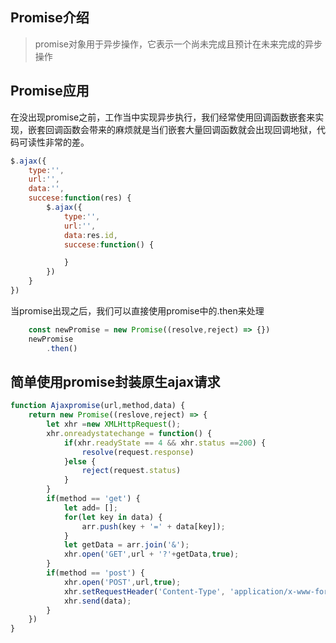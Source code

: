 ## Promise介绍
>   promise对象用于异步操作，它表示一个尚未完成且预计在未来完成的异步操作

## Promise应用

在没出现promise之前，工作当中实现异步执行，我们经常使用回调函数嵌套来实现，嵌套回调函数会带来的麻烦就是当们嵌套大量回调函数就会出现回调地狱，代码可读性非常的差。
    
```js
$.ajax({
    type:'',
    url:'',
    data:'',
    succese:function(res) {
        $.ajax({
            type:'',
            url:'',
            data:res.id,
            succese:function() {

            }
        })
    }
})
```
    
当promise出现之后，我们可以直接使用promise中的.then来处理

```js
    const newPromise = new Promise((resolve,reject) => {})
    newPromise
        .then()
```

## 简单使用promise封装原生ajax请求
```js
function Ajaxpromise(url,method,data) {
    return new Promise((reslove,reject) => {
        let xhr =new XMLHttpRequest();
        xhr.onreadystatechange = function() {
            if(xhr.readyState == 4 && xhr.status ==200) {
                resolve(request.response)
            }else {
                reject(request.status)
            }
        }
        if(method == 'get') {
            let add= [];
            for(let key in data) {
                arr.push(key + '=' + data[key]);
            }
            let getData = arr.join('&');
            xhr.open('GET',url + '?'+getData,true);
        }
        if(method == 'post') {
            xhr.open('POST',url,true);
            xhr.setRequestHeader('Content-Type', 'application/x-www-form-urlencoded;charset=utf-8');
            xhr.send(data);
        }
    })
}
```